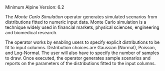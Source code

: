 Minimum Alpine Version: 6.2

The _Monte Carlo Simulation_ operator generates simulated scenarios from distributions fitted to numeric input data. Monte Carlo simulation is a technique widely used in financial markets, physical sciences, engineering and biomedical research.

The operator works by enabling users to specify explicit distributions to be fit to input columns. Distribution choices are Gaussian (Normal), Poisson, and Log-Normal. The user will also have to specify the number of samples to draw. Once executed, the operator generates sample scenarios and reports on the parameters of the distributions fitted to the input columns.

